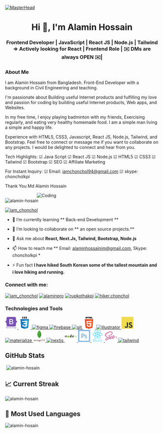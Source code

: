 [![MasterHead](https://media-exp1.licdn.com/dms/image/C5616AQGVWJ7LDyJdNw/profile-displaybackgroundimage-shrink_350_1400/0/1662717761183?e=1669248000&v=beta&t=YbyKU15_fMJMKp8qGgOwB94BwTGiReTZSxIAK-BVkQM)](https://www.linkedin.com/in/alaminpro/)

<h1 align="center">Hi 👋, I'm Alamin Hossain</h1>
<h3 align="center">Frontend Developer | JavaScript | React JS | Node.js | Tailwind => Actively looking for React | Frontend Role | ✉️ DMs are always OPEN ✉️|</h3>
<h3>About Me</h3>
<p>
I am Alamin Hossain from Bangladesh. Front-End Developer with a background in Civil Engineering and teaching.

I'm passionate about Building useful Internet products and fulfilling my love and passion for coding by building useful Internet products, Web apps, and Websites.

In my free time, I enjoy playing badminton with my friends, Exercising regularly, and eating very healthy homemade food. I am a simple man living a simple and happy life.

Experience with HTML5, CSS3, Javascript, React JS, Node.js, Tailwind, and Bootstrap. Feel free to connect or message me if you want to collaborate on any projects. I would be delighted to connect and hear from you.

Tech Highlights:
☑ Java Script
☑ React JS
☑ Node.js
☑ HTML5
☑ CSS3
☑ Tailwind
☑ Bootstrap
☑ SEO
☑ Affiliate Marketing

For Instant Inquiry:
☑ Email: iamchonchol94@gmail.com
☑ skype: choncholkpi

Thank You
Md Alamin Hossain
</p>

<img align="right" alt="Coding" width="400" src="https://miro.medium.com/max/1360/1*IRGHmiGsa16stedQvIaZfw.gif"/>

<p align="left"> <img src="https://komarev.com/ghpvc/?username=alamin-hosain&label=Profile%20views&color=0e75b6&style=flat" alt="alamin-hosain" /> </p>

<p align="left"> <a href="https://twitter.com/iam_chonchol" target="blank"><img src="https://img.shields.io/twitter/follow/iam_chonchol?logo=twitter&style=for-the-badge" alt="iam_chonchol" /></a> </p>

- 🌱 I’m currently learning ** Back-end Development **

- 👯 I’m looking to collaborate on ** an open source projects.**

- 💬 Ask me about **React, Next.Js, Tailwind, Bootstrap, Node.js**

- 📫 How to reach me ** Email: alaminhossainim@gmail.com, Skype: choncholkpi *

- ⚡ Fun fact **I have hiked South Korean some of the tallest mountain and i love hiking and running.**

<h3 align="left">Connect with me:</h3>
<p align="left">
<a href="https://twitter.com/iam_chonchol" target="blank"><img align="center" src="https://raw.githubusercontent.com/rahuldkjain/github-profile-readme-generator/master/src/images/icons/Social/twitter.svg" alt="iam_chonchol" height="30" width="40" /></a>
<a href="https://linkedin.com/in/alaminpro" target="blank"><img align="center" src="https://raw.githubusercontent.com/rahuldkjain/github-profile-readme-generator/master/src/images/icons/Social/linked-in-alt.svg" alt="alaminpro" height="30" width="40" /></a>
<a href="https://fb.com/rupkothakpi" target="blank"><img align="center" src="https://raw.githubusercontent.com/rahuldkjain/github-profile-readme-generator/master/src/images/icons/Social/facebook.svg" alt="rupkothakpi" height="30" width="40" /></a>
<a href="https://instagram.com/hiker.chonchol" target="blank"><img align="center" src="https://raw.githubusercontent.com/rahuldkjain/github-profile-readme-generator/master/src/images/icons/Social/instagram.svg" alt="hiker.chonchol" height="30" width="40" /></a>
</p>

<h3 align="left">Technologies and Tools</h3>
<p align="left"> <a href="https://getbootstrap.com" target="_blank" rel="noreferrer"> <img src="https://raw.githubusercontent.com/devicons/devicon/master/icons/bootstrap/bootstrap-plain-wordmark.svg" alt="bootstrap" width="40" height="40"/> </a> <a href="https://www.w3schools.com/css/" target="_blank" rel="noreferrer"> <img src="https://raw.githubusercontent.com/devicons/devicon/master/icons/css3/css3-original-wordmark.svg" alt="css3" width="40" height="40"/> </a> <a href="https://www.figma.com/" target="_blank" rel="noreferrer"> <img src="https://www.vectorlogo.zone/logos/figma/figma-icon.svg" alt="figma" width="40" height="40"/> </a> <a href="https://firebase.google.com/" target="_blank" rel="noreferrer"> <img src="https://www.vectorlogo.zone/logos/firebase/firebase-icon.svg" alt="firebase" width="40" height="40"/> </a> <a href="https://git-scm.com/" target="_blank" rel="noreferrer"> <img src="https://www.vectorlogo.zone/logos/git-scm/git-scm-icon.svg" alt="git" width="40" height="40"/> </a> <a href="https://www.w3.org/html/" target="_blank" rel="noreferrer"> <img src="https://raw.githubusercontent.com/devicons/devicon/master/icons/html5/html5-original-wordmark.svg" alt="html5" width="40" height="40"/> </a> <a href="https://www.adobe.com/in/products/illustrator.html" target="_blank" rel="noreferrer"> <img src="https://www.vectorlogo.zone/logos/adobe_illustrator/adobe_illustrator-icon.svg" alt="illustrator" width="40" height="40"/> </a> <a href="https://developer.mozilla.org/en-US/docs/Web/JavaScript" target="_blank" rel="noreferrer"> <img src="https://raw.githubusercontent.com/devicons/devicon/master/icons/javascript/javascript-original.svg" alt="javascript" width="40" height="40"/> </a> <a href="https://materializecss.com/" target="_blank" rel="noreferrer"> <img src="https://raw.githubusercontent.com/prplx/svg-logos/5585531d45d294869c4eaab4d7cf2e9c167710a9/svg/materialize.svg" alt="materialize" width="40" height="40"/> </a> <a href="https://www.mongodb.com/" target="_blank" rel="noreferrer"> <img src="https://raw.githubusercontent.com/devicons/devicon/master/icons/mongodb/mongodb-original-wordmark.svg" alt="mongodb" width="40" height="40"/> </a> <a href="https://nextjs.org/" target="_blank" rel="noreferrer"> <img src="https://cdn.worldvectorlogo.com/logos/nextjs-2.svg" alt="nextjs" width="40" height="40"/> </a> <a href="https://nodejs.org" target="_blank" rel="noreferrer"> <img src="https://raw.githubusercontent.com/devicons/devicon/master/icons/nodejs/nodejs-original-wordmark.svg" alt="nodejs" width="40" height="40"/> </a> <a href="https://www.photoshop.com/en" target="_blank" rel="noreferrer"> <img src="https://raw.githubusercontent.com/devicons/devicon/master/icons/photoshop/photoshop-line.svg" alt="photoshop" width="40" height="40"/> </a> <a href="https://reactjs.org/" target="_blank" rel="noreferrer"> <img src="https://raw.githubusercontent.com/devicons/devicon/master/icons/react/react-original-wordmark.svg" alt="react" width="40" height="40"/> </a> <a href="https://sass-lang.com" target="_blank" rel="noreferrer"> <img src="https://raw.githubusercontent.com/devicons/devicon/master/icons/sass/sass-original.svg" alt="sass" width="40" height="40"/> </a> <a href="https://tailwindcss.com/" target="_blank" rel="noreferrer"> <img src="https://www.vectorlogo.zone/logos/tailwindcss/tailwindcss-icon.svg" alt="tailwind" width="40" height="40"/> </a> </p>

<h2>GitHub Stats</h2>
<p>&nbsp;<img align="center" src="https://github-readme-stats.vercel.app/api?username=alamin-hosain&show_icons=true&locale=en" alt="alamin-hosain" /></p>
<h2>📈 Current Streak</h2>
<p><img align="center" src="https://github-readme-streak-stats.herokuapp.com/?user=alamin-hosain&" alt="alamin-hosain" /></p>
<h2>🏴 Most Used Languages</h2>
<p><img align="left" src="https://github-readme-stats.vercel.app/api/top-langs?username=alamin-hosain&show_icons=true&locale=en&layout=compact" alt="alamin-hosain" /></p>
